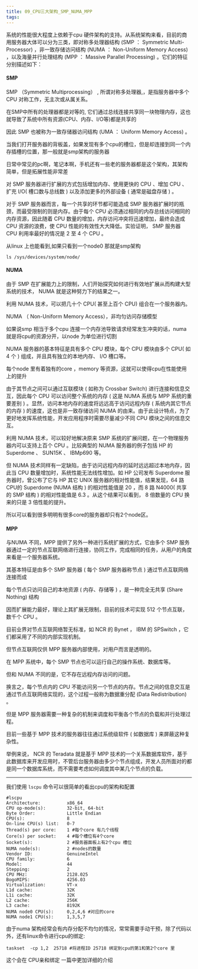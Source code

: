 ```yaml
---
title: 09_CPU三大架构_SMP_NUMA_MPP
tags: 
---
```


系统的性能很大程度上依赖于cpu 硬件架构的支持。从系统架构来看，目前的商用服务器大体可以分为三类，即对称多处理器结构 (SMP ： Symmetric Multi-Processor) ，非一致存储访问结构 (NUMA ： Non-Uniform Memory Access) ，以及海量并行处理结构 (MPP ： Massive Parallel Processing) 。它们的特征分别描述如下：

#### SMP

SMP （Symmetric Multiprocessing） , 所谓对称多处理器,，是指服务器中多个 CPU 对称工作，无主次或从属关系。

在SMP中所有的处理器都是对等的, 它们通过总线连接共享同一块物理内存，这也就导致了系统中所有资源(CPU、内存、I/O等)都是共享的

因此 SMP 也被称为一致存储器访问结构 (UMA ： Uniform Memory Access) 。

当我们打开服务器的背板盖，如果发现有多个cpu的槽位，但是却连接到同一个内存插槽的位置，那一般就是smp架构的服务器

日常中常见的pc啊，笔记本啊，手机还有一些老的服务器都是这个架构，其架构简单，但是拓展性能非常差

对 SMP 服务器进行扩展的方式包括增加内存、使用更快的 CPU 、增加 CPU 、扩充 I/O( 槽口数与总线数 ) 以及添加更多的外部设备 ( 通常是磁盘存储 ) 。

对于 SMP 服务器而言，每一个共享的环节都可能造成 SMP 服务器扩展时的瓶颈，而最受限制的则是内存。由于每个 CPU 必须通过相同的内存总线访问相同的内存资源，因此随着 CPU 数量的增加，内存访问冲突将迅速增加，最终会造成 CPU 资源的浪费，使 CPU 性能的有效性大大降低。实验证明， SMP 服务器 CPU 利用率最好的情况是 2 至 4 个 CPU 。

从linux 上也能看到,如果只看到一个node0 那就是smp架构

`ls /sys/devices/system/node/`

#### NUMA

由于 SMP 在扩展能力上的限制，人们开始探究如何进行有效地扩展从而构建大型系统的技术， NUMA 就是这种努力下的结果之一。

利用 NUMA 技术，可以把几十个 CPU( 甚至上百个 CPU) 组合在一个服务器内。

NUMA （ Non-Uniform Memory Access），非均匀访问存储模型

如果说smp 相当于多个cpu 连接一个内存池导致请求经常发生冲突的话，numa 就是将cpu的资源分开，以node 为单位进行切割

NUMA 服务器的基本特征是具有多个 CPU 模块，每个 CPU 模块由多个 CPU( 如 4 个 ) 组成，并且具有独立的本地内存、 I/O 槽口等。

每个node 里有着独有的core ，memory 等资源，这就可以使得cpu在性能使用上的提升

由于其节点之间可以通过互联模块 ( 如称为 Crossbar Switch) 进行连接和信息交互，因此每个 CPU 可以访问整个系统的内存 ( 这是 NUMA 系统与 MPP 系统的重要差别 ) 。显然，访问本地内存的速度将远远高于访问远程内存 ( 系统内其它节点的内存 ) 的速度，这也是非一致存储访问 NUMA 的由来。由于此设计特点，为了更好地发挥系统性能，开发应用程序时需要尽量减少不同 CPU 模块之间的信息交互。

利用 NUMA 技术，可以较好地解决原来 SMP 系统的扩展问题，在一个物理服务器内可以支持上百个 CPU 。比较典型的 NUMA 服务器的例子包括 HP 的 Superdome 、 SUN15K 、 IBMp690 等。

但 NUMA 技术同样有一定缺陷，由于访问远程内存的延时远远超过本地内存，因此当 CPU 数量增加时，系统性能无法线性增加。如 HP 公司发布 Superdome 服务器时，曾公布了它与 HP 其它 UNIX 服务器的相对性能值，结果发现，64 路CPU的 Superdome (NUMA 结构 ) 的相对性能值是 20 ，而 8 路 N4000( 共享的 SMP 结构 ) 的相对性能值是 6.3 。从这个结果可以看到， 8 倍数量的 CPU 换来的只是 3 倍性能的提升。

所以可以看到很多明明有很多core的服务器却只有2个node区。

#### MPP

与NUMA 不同，MPP 提供了另外一种进行系统扩展的方式，它由多个 SMP 服务器通过一定的节点互联网络进行连接，协同工作，完成相同的任务，从用户的角度来看是一个服务器系统。

其基本特征是由多个 SMP 服务器 ( 每个 SMP 服务器称节点 ) 通过节点互联网络连接而成

每个节点只访问自己的本地资源 ( 内存、存储等 ) ，是一种完全无共享 (Share Nothing) 结构

因而扩展能力最好，理论上其扩展无限制，目前的技术可实现 512 个节点互联，数千个 CPU 。

目前业界对节点互联网络暂无标准，如 NCR 的 Bynet ， IBM 的 SPSwitch ，它们都采用了不同的内部实现机制。

但节点互联网仅供 MPP 服务器内部使用，对用户而言是透明的。

在 MPP 系统中，每个 SMP 节点也可以运行自己的操作系统、数据库等。

但和 NUMA 不同的是，它不存在远程内存访问的问题。

换言之，每个节点内的 CPU 不能访问另一个节点的内存。节点之间的信息交互是通过节点互联网络实现的，这个过程一般称为数据重分配 (Data Redistribution) 。

但是 MPP 服务器需要一种复杂的机制来调度和平衡各个节点的负载和并行处理过程。

目前一些基于 MPP 技术的服务器往往通过系统级软件 ( 如数据库 ) 来屏蔽这种复杂性。

举例来说， NCR 的 Teradata 就是基于 MPP 技术的一个关系数据库软件，基于此数据库来开发应用时，不管后台服务器由多少个节点组成，开发人员所面对的都是同一个数据库系统，而不需要考虑如何调度其中某几个节点的负载。

----------------------

我们使用 `lscpu` 命令可以很简单的看出cpu的架构和配置

```
#lscpu
Architecture:          x86_64
CPU op-mode(s):        32-bit, 64-bit
Byte Order:            Little Endian
CPU(s):                8
On-line CPU(s) list:   0-7
Thread(s) per core:    1 #每个core 有几个线程
Core(s) per socket:    4 #每个槽位有4个core 
Socket(s):             2 #服务器面板上有2个cpu 槽位
NUMA node(s):          2 #nodes的数量
Vendor ID:             GenuineIntel
CPU family:            6
Model:                 44
Stepping:              2
CPU MHz:               2128.025
BogoMIPS:              4256.03
Virtualization:        VT-x
L1d cache:             32K
L1i cache:             32K
L2 cache:              256K
L3 cache:              8192K
NUMA node0 CPU(s):     0,2,4,6 #对应的core
NUMA node1 CPU(s):     1,3,5,7
```


由于numa 架构经常会有内存分配不均匀的情况，常常需要手动干预，除了代码以外，还有linux命令进行cpu的绑定:

`taskset  -cp 1,2  25718 #将进程ID 25718 绑定到cpu的第1和第2个core 里`

这个会在 CPU亲和绑定 一篇中更加详细的介绍